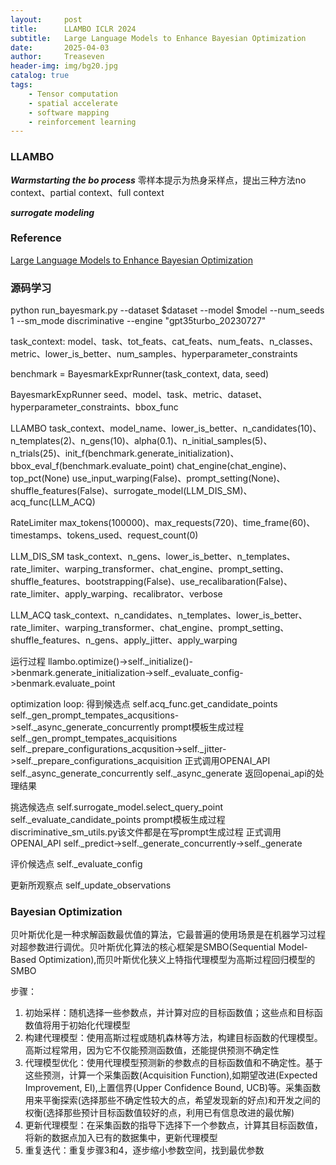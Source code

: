 ```yaml
---
layout:     post
title:      LLAMBO ICLR 2024
subtitle:   Large Language Models to Enhance Bayesian Optimization
date:       2025-04-03
author:     Treaseven
header-img: img/bg20.jpg
catalog: true
tags:
    - Tensor computation
    - spatial accelerate
    - software mapping 
    - reinforcement learning
---
```



### LLAMBO

***Warmstarting the bo process***
零样本提示为热身采样点，提出三种方法no context、partial context、full context


***surrogate modeling***











### Reference
[Large Language Models to Enhance Bayesian Optimization](https://arxiv.org/pdf/2402.03921)



### 源码学习

python run_bayesmark.py --dataset $dataset --model $model --num_seeds 1 --sm_mode discriminative --engine "gpt35turbo_20230727"


task_context:
model、task、tot_feats、cat_feats、num_feats、n_classes、metric、lower_is_better、num_samples、hyperparameter_constraints

benchmark = BayesmarkExprRunner(task_context, data, seed)


BayesmarkExpRunner
seed、model、task、metric、dataset、hyperparameter_constraints、bbox_func

LLAMBO
task_context、model_name、lower_is_better、n_candidates(10)、n_templates(2)、n_gens(10)、alpha(0.1)、n_initial_samples(5)、n_trials(25)、init_f(benchmark.generate_initialization)、bbox_eval_f(benchmark.evaluate_point)
chat_engine(chat_engine)、top_pct(None)
use_input_warping(False)、prompt_setting(None)、shuffle_features(False)、surrogate_model(LLM_DIS_SM)、acq_func(LLM_ACQ)

RateLimiter
max_tokens(100000)、max_requests(720)、time_frame(60)、timestamps、tokens_used、request_count(0)

LLM_DIS_SM
task_context、n_gens、lower_is_better、n_templates、rate_limiter、warping_transformer、chat_engine、prompt_setting、shuffle_features、bootstrapping(False)、use_recalibaration(False)、rate_limiter、apply_warping、recalibrator、verbose

LLM_ACQ
task_context、n_candidates、n_templates、lower_is_better、rate_limiter、warping_transformer、chat_engine、prompt_setting、shuffle_features、n_gens、apply_jitter、apply_warping


运行过程
llambo.optimize()->self._initialize()->benmark.generate_initialization->self._evaluate_config->benmark.evaluate_point

optimization loop:
得到候选点
self.acq_func.get_candidate_points
self._gen_prompt_tempates_acqusitions->self._async_generate_concurrently
prompt模板生成过程
self._gen_prompt_tempates_acquisitions
self._prepare_configurations_acqusition->self._jitter->self._prepare_configurations_acquisition
正式调用OPENAI_API
self._async_generate_concurrently
self._async_generate 返回openai_api的处理结果

挑选候选点
self.surrogate_model.select_query_point
self._evaluate_candidate_points
prompt模板生成过程
discriminative_sm_utils.py该文件都是在写prompt生成过程
正式调用OPENAI_API
self._predict->self._generate_concurrently->self._generate

评价候选点
self._evaluate_config

更新所观察点
self_update_observations


### Bayesian Optimization
贝叶斯优化是一种求解函数最优值的算法，它最普遍的使用场景是在机器学习过程对超参数进行调优。贝叶斯优化算法的核心框架是SMBO(Sequential Model-Based Optimization),而贝叶斯优化狭义上特指代理模型为高斯过程回归模型的SMBO

步骤：
1. 初始采样：随机选择一些参数点，并计算对应的目标函数值；这些点和目标函数值将用于初始化代理模型
2. 构建代理模型：使用高斯过程或随机森林等方法，构建目标函数的代理模型。高斯过程常用，因为它不仅能预测函数值，还能提供预测不确定性
3. 代理模型优化：使用代理模型预测新的参数点的目标函数值和不确定性。基于这些预测，计算一个采集函数(Acquisition Function),如期望改进(Expected Improvement, EI),上置信界(Upper Confidence Bound, UCB)等。采集函数用来平衡探索(选择那些不确定性较大的点，希望发现新的好点)和开发之间的权衡(选择那些预计目标函数值较好的点，利用已有信息改进的最优解)
4. 更新代理模型：在采集函数的指导下选择下一个参数点，计算其目标函数值，将新的数据点加入已有的数据集中，更新代理模型
5. 重复迭代：重复步骤3和4，逐步缩小参数空间，找到最优参数






























